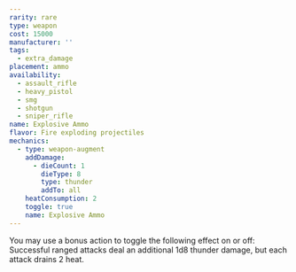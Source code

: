 ```yaml
---
rarity: rare
type: weapon
cost: 15000
manufacturer: ''
tags:
  - extra_damage
placement: ammo
availability:
  - assault_rifle
  - heavy_pistol
  - smg
  - shotgun
  - sniper_rifle
name: Explosive Ammo
flavor: Fire exploding projectiles
mechanics:
  - type: weapon-augment
    addDamage:
      - dieCount: 1
        dieType: 8
        type: thunder
        addTo: all
    heatConsumption: 2
    toggle: true
    name: Explosive Ammo
---
```

You may use a bonus action to toggle the following effect on or off: Successful ranged attacks deal an additional 1d8 thunder damage, but each attack drains 2 heat.
